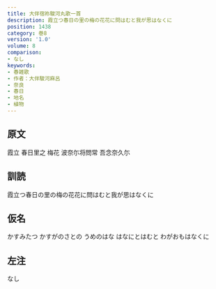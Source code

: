```yaml
---
title: 大伴宿祢駿河丸歌一首
description: 霞立つ春日の里の梅の花花に問はむと我が思はなくに
position: 1438
category: 巻8
version: '1.0'
volume: 8
comparison:
- なし
keywords:
- 春雑歌
- 作者：大伴駿河麻呂
- 奈良
- 春日
- 地名
- 植物
---
```


## 原文

霞立 春日里之 梅花 波奈尓将問常 吾念奈久尓

## 訓読

霞立つ春日の里の梅の花花に問はむと我が思はなくに

## 仮名

かすみたつ かすがのさとの うめのはな はなにとはむと わがおもはなくに

## 左注

なし
